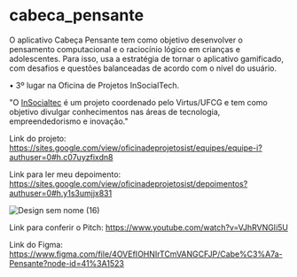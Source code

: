 # cabeca_pensante

O aplicativo Cabeça Pensante tem como objetivo desenvolver o pensamento computacional e o raciocínio lógico em crianças e adolescentes. Para isso, usa a estratégia de tornar o aplicativo gamificado, com desafios e questões balanceadas de acordo com o nível do usuário.

• 3º lugar na Oficina de Projetos InSocialTech.

"O [InSocialtec](https://sites.google.com/view/oficinadeprojetosist/in%C3%ADcio?authuser=0) é um projeto coordenado pelo Virtus/UFCG e tem como objetivo divulgar conhecimentos nas áreas de tecnologia, empreendedorismo e inovação."

Link do projeto: https://sites.google.com/view/oficinadeprojetosist/equipes/equipe-i?authuser=0#h.c07uyzfixdn8

Link para ler meu depoimento: https://sites.google.com/view/oficinadeprojetosist/depoimentos?authuser=0#h.y1s3umjjx831

![Design sem nome (16)](https://user-images.githubusercontent.com/62727312/127656542-174cc4f1-8524-471b-868a-4397c8396193.png)









Link para conferir o Pitch: https://www.youtube.com/watch?v=VJhRVNGIi5U 

Link do Figma: https://www.figma.com/file/4OVEfIOHNIrTCmVANGCFJP/Cabe%C3%A7a-Pensante?node-id=41%3A1523




